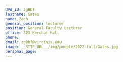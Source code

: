 ```yaml
---
UVA_id: zg8bf
lastname: Gates
name: Zach
general_position: lecturer
position: General Faculty Lecturer
office: 323 Kerchof Hall
phone: 
email: zg8bf@virginia.edu
image: __SITE_URL__/img/people/2022-fall/Gates.jpg 
personal_page:
---
```

